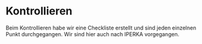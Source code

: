 # Kontrollieren
Beim Kontrollieren habe wir eine Checkliste erstellt und sind jeden einzelnen Punkt durchgegangen. Wir sind hier auch nach IPERKA vorgegangen.

